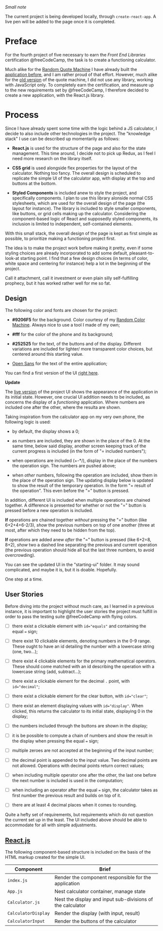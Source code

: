 _Small note_

The current project is being developed locally, through `create-react-app`. A live pen will be added to the page once it is completed.

<!-- Working pen [right here]() -->

# Preface 

For the fourth project of five necessary to earn the _Front End Libraries_ certification @freeCodeCamp, the task is to create a functioning calculator.

Much alike for the [Random Quote Machine](https://codepen.io/borntofrappe/pen/yqXOXG) I have already built the [application before](https://codepen.io/borntofrappe/pen/zjNKYG), and I am rather proud of that effort. However, much alike for the [old version](https://codepen.io/borntofrappe/pen/VQYmpJ) of the quote machine, I did not use any library, working with JavaScript only. To completely earn the certification, and measure up to the new requirements set by @freeCodeCamp, I therefore decided to create a new application, with the React.js library.

# Process

Since I have already spent some time with the logic behind a JS calculator, I decide to also include other technologies in the project. The "knowledge stack" I use can be described up momentarily as follows:

- **React.js** is used for the structure of the page and also for the state management. This time around, I decide not to pick up Redux, as I feel I need more research on the library itself. 

- **CSS grid** is used alongside flex properties for the layout of the calculator. Nothing too fancy. The overall design is scheduled to replicate the simple UI of the calculator app, with display at the top and buttons at the bottom.

- **Styled Components** is included anew to style the project, and specifically components. I plan to use this library alonside normal CSS stylesheets, which are used for the overall design of the page (the layout for instance). The library is included to style smaller components, like buttons, or grid cells making up the calculator. Considering the component-based logic of React and supposedly styled components, its inclusion is limited to independent, self-contained elements.

With this small stack, the overall design of the page is kept as first simple as possible, to prioritize making a functioning project first. 

The idea is to make the project work before making it pretty, even if some styling choices are already incorporated to add some default, pleasant-to-look-at starting point. I find that a few design choices (in terms of color, white space and centering for instance) help a lot in the beginning of the project.

Call it attachment, call it investment or even plain silly self-fulfilling prophecy, but it has worked rather well for me so fat.

## Design 

The following color and fonts are chosen for the project:

- **#9206F5** for the background. Color courtesy of my [Random Color Machine](https://codepen.io/borntofrappe/pen/yqXOXG). Always nice to use a tool I made of my own;

- **#fff** for the color of the phone and its background;

- **#252525** for the text, of the buttons and of the display. Different variations are included for lighter/ more transparent color choices, but centered around this starting value.

- [Open Sans](https://fonts.google.com/specimen/Open+Sans) for the text of the entire application;

You can find a first version of the UI [right here](https://codepen.io/borntofrappe/pen/djzGWQ).

**Update**

The [live version](https://codepen.io/borntofrappe/pen/djzGWQ) of the project UI shows the appearance of the application in its initial state. However, one crucial UI addition needs to be included, as concerns the display of a _functioning_ application. Where numbers are included one after the other, where the resulta are shown.

Taking inspiration from the calculator app on my very own phone, the following logic is used:

- by default, the display shows a 0;

- as numbers are included, they are shown in the place of the 0. At the same time, below said display, another screen keeping track of the current progress is included (in the form of "= included numbers");

- when operations are included (+-*/), display in the place of the numbers the operation sign. The numbers are pushed above;

- when _other_ numbers, following the operation are included, show them in the place of the operation sign. The updating display below is updated to show the result of the temporary operation. In the form "= result of the operation". This even before the "=" button is pressed.

In addition, different UI is included when multiple operations are chained together. A difference is presented for whether or not the "=" button is pressed before a new operation is included.

**If** operations are chained together _without_ pressing the "=" button (like 6+2+4+6-2/3), _show_ the previous numbers on top of one another (three at most, after which they need to be hidden from the top).

**If** operations are added anew _after_ the "=" button is pressed (like 6+2=8, 8+2), _show_ two a dashed line separating the previous and current operation (the previous operation should hide all but the last three numbers, to avoid overcrowding).

You can see the updated UI in the "starting-ui" folder. It may sound complicated, and maybe it is, but it is doable. Hopefully.

One step at a time.

## User Stories 

Before diving into the project without much care, as I learned in a previous instance, it is important to highlight the user stories the project must fulfill in order to pass the testing suite @freeCodeCamp with flying colors.

- [ ] there exist a clickable element with `id="equals"` and containing the equal `=` sign;

- [ ] there exist 10 clickable elements, denoting numbers in the 0-9 range. These ought to have an id detailing the number with a lowercase string (one, two...);

- [ ] there exist 4 clickable elements for the primary mathematical operators. These should come matched with an id describing the operation with a lowercase string (add, subtract...);

- [ ] there exist a clickable element for the decimal `.` point, with `id="decimal"`;

- [ ] there exist a clickable element for the clear button, with `id="clear"`;

- [ ] there exist an element displaying values with `id="display"`. When clicked, this returns the calculator to its initial state, displaying 0 in the display; <!-- yay -->

- [ ] the numbers included through the buttons are shown in the display;

- [ ] it is be possible to compute a chain of numbers and show the result in the display when pressing the equal `=` sign;

- [ ] multiple zeroes are not accepted at the beginning of the input number;

- [ ] the decimal point is appended to the input value. Two decimal points are not allowed. Operations with decimal points return correct values;

- [ ] when including multiple operator one after the other, the last one before the next number is included is used in the computation;

- [ ] when including an operator after the equal `=` sign, the calculator takes as first number the previous result and builds on top of it.

- [ ] there are at least 4 decimal places when it comes to rounding.

Quite a hefty set of requirements, but requirements which do not question the current set up in the least. The UI included above should be able to accommodate for all with simple adjustments.

## [React.js](https://reactjs.org/)

The following component-based structure is included on the basis of the HTML markup created for the simple UI.

|Component|Brief|
|---|---|
|`index.js`|Render the component responsible for the application|
|`App.js`|Nest calculator container, manage state|
|`Calculator.js`|Nest the display and input sub-divisions of the calculator|
|`CalculatorDisplay`|Render the display (with input, result)|
|`CalculatorInput`|Render the buttons of the calculator|



<!--
TODO: include notes on styled components once you have used the library with the React structure set up

## [Styled Components](https://www.styled-components.com/)

**Install** 

Styled components can be easily included in the environment set up with `create-react-app` by running the following command in the root folder:

```code
npm i styled-components
```

In the package.json it should be possible to find the connected package included.

**Style**
-->
